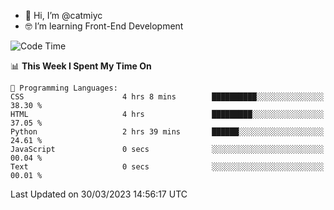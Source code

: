 - 👋 Hi, I’m @catmiyc
- 🤓 I’m learning Front-End Development

<!---
catmiyc/catmiyc is a ✨ special ✨ repository because its `README.md` (this file) appears on your GitHub profile.
You can click the Preview link to take a look at your changes.
--->


<!--START_SECTION:waka-->
![Code Time](http://img.shields.io/badge/Code%20Time-101%20hrs%2012%20mins-blue)

📊 **This Week I Spent My Time On** 

```text
💬 Programming Languages: 
CSS                      4 hrs 8 mins        ██████████░░░░░░░░░░░░░░░   38.30 % 
HTML                     4 hrs               █████████░░░░░░░░░░░░░░░░   37.05 % 
Python                   2 hrs 39 mins       ██████░░░░░░░░░░░░░░░░░░░   24.61 % 
JavaScript               0 secs              ░░░░░░░░░░░░░░░░░░░░░░░░░   00.04 % 
Text                     0 secs              ░░░░░░░░░░░░░░░░░░░░░░░░░   00.01 % 
```


 Last Updated on 30/03/2023 14:56:17 UTC
<!--END_SECTION:waka-->
